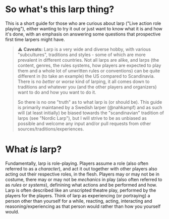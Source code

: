 # So what's this larp thing?
This is a short guide for those who are curious about larp ("Live action role playing"), either wanting to try it out or just want to know what it is and how it's done, with an emphasis on answering some questions that prospective first time larpers might have.

> :warning: **Caveats:** Larp is a very wide and diverse hobby, with various "subcultures", traditions and styles - some of which are more prevalent in different countries. Not all larps are alike, and larps (the content, genres, the rules systems, how players are expected to play them and a whole lot of unwritten rules or conventions) can be quite different in (to take an example) the US compared to Scandinavia. There is no *better* or *worse* kind of larping, it all comes down to traditions and whatever you (and the other players and organizers) want to do and how you want to do it.
> 
> So there is no one "truth" as to what larp is (or should be). This guide is primarily maintaned by a Swedish larper (@nahkampf) and as such will (at least initially) be biased towards the "scandinavian" tradition of larps (see "Nordic Larp"), but I will strive to be as unbiased as possible and welcome any input and/or pull requests from other sources/traditions/experiences.

# What *is* larp?

Fundamentally, larp is role-playing. Players assume a role (also often referred to as a *character*), and act it out together with other players also acting out their respective roles, in the flesh. Players may or may not be in costume, there may or may not be *mechanics* in play (also often referred to as *rules* or *systems*), definining what actions and be performed and how. Larp is often described like an unscripted theatre play, performed by the players for the players. Think of larp as experiencing (or portraying) a person other than yourself for a while, reacting, acting, interacting and reasoning/experiencing as that person would rather than how you yourself would.
